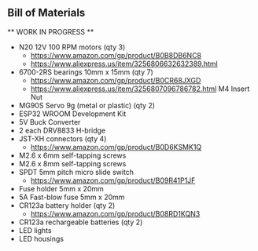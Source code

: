 <h2>Bill of Materials</h2>

** WORK IN PROGRESS **

* N20 12V 100 RPM motors (qty 3)
    * https://www.amazon.com/gp/product/B0B8DB6NC8
    * https://www.aliexpress.us/item/3256806632632389.html
* 6700-2RS bearings 10mm x 15mm (qty 7)
    * https://www.amazon.com/gp/product/B0CR68JXGD 
    * https://www.aliexpress.us/item/3256807096786782.html M4 Insert Nut
* MG90S Servo 9g (metal or plastic) (qty 2)
* ESP32 WROOM Development Kit
* 5V Buck Converter
* 2 each DRV8833 H-bridge
* JST-XH connectors (qty 4)
    * https://www.amazon.com/gp/product/B0D6KSMK1Q
* M2.6 x 6mm self-tapping screws
* M2.6 x 8mm self-tapping screws
* SPDT 5mm pitch micro slide switch
    * https://www.amazon.com/gp/product/B09R41P1JF
* Fuse holder 5mm x 20mm
* 5A Fast-blow fuse 5mm x 20mm
* CR123a battery holder (qty 2)
    * https://www.amazon.com/gp/product/B08RD1KQN3
* CR123a rechargeable batteries (qty 2)
* LED lights
* LED housings
